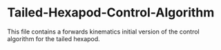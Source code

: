 # Tailed-Hexapod-Control-Algorithm

This file contains a forwards kinematics initial version of the control algorithm for the tailed hexapod.
